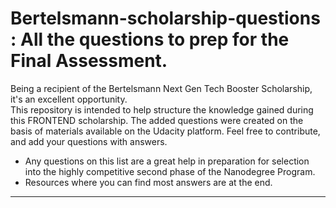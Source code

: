 
# Bertelsmann-scholarship-questions : All the questions to prep for the Final Assessment.

Being a recipient of the Bertelsmann Next Gen Tech Booster Scholarship, it's an excellent opportunity. 
</br>This repository is intended to help structure the knowledge gained during this FRONTEND scholarship. 
The added questions were created on the basis of materials available on the Udacity platform.
Feel free to contribute, and add your questions with answers.

- Any questions on this list are a great help in preparation for selection into the highly competitive second phase of the Nanodegree Program.
- Resources where you can find most answers are at the end.

---